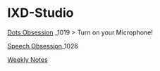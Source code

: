 # IXD-Studio

[Dots Obsession](https://openprocessing.org/sketch/1335773) _1019 > Turn on your Microphone!

[Speech Obsession](https://openprocessing.org/sketch/1335902)_1026

[Weekly Notes](https://github.com/jljuli/IXD-Studio/wiki)
